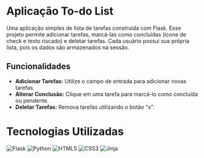# Aplicação To-do List

Uma aplicação simples de lista de tarefas construída com Flask. Esse projeto permite adicionar tarefas, marcá-las como concluídas (ícone de check e texto riscado) e deletar tarefas. Cada usuário possui sua própria lista, pois os dados são armazenados na sessão.

## Funcionalidades
- **Adicionar Tarefas:** Utilize o campo de entrada para adicionar novas tarefas.
- **Alterar Conclusão:** Clique em uma tarefa para marcá-lo como concluída ou pendente.
- **Deletar Tarefas:** Remova tarefas utilizando o botão "x".

# Tecnologias Utilizadas
![Flask](https://img.shields.io/badge/flask-%23000.svg?style=for-the-badge&logo=flask&logoColor=white)
![Python](https://img.shields.io/badge/python-3670A0?style=for-the-badge&logo=python&logoColor=ffdd54)
![HTML5](https://img.shields.io/badge/html5-%23E34F26.svg?style=for-the-badge&logo=html5&logoColor=white)
![CSS3](https://img.shields.io/badge/css3-%231572B6.svg?style=for-the-badge&logo=css3&logoColor=white)
![Jinja](https://img.shields.io/badge/jinja-white.svg?style=for-the-badge&logo=jinja&logoColor=black)

